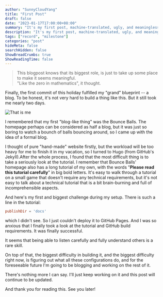 ```yaml
---
author: "SunnyCloudYang"
title: "First Post"
draft: false
date: "2023-01-17T17:00:00+08:00"
summary: "It's my first post, machine-translated, ugly, and meaningless."
description: "It's my first post, machine-translated, ugly, and meaningless."
tags: ["record", "milestone"]
categories: "post"
hideMeta: false
searchHidden: false
ShowBreadCrumbs: true
ShowReadingTime: false
---
```


>This blogpost knows that its biggest role, is just to take up some  place to make it seems meaningful.<br>"Like the zero in mathematics", it thought.

Finally, the first commit of this holiday fulfilled my "grand" blueprint -- a blog. To be honest, it's not very hard to build a thing like this. But it still took me nearly two days.

![That is me](/images/meme1.jpg)

I remembered that my first "blog-like thing" was the Bounce Balls. The homepage perhaps can be considered as half a blog, but it was just so boring to watch a bounch of balls bouncing around, so I came up with the idea of a formal blog.

I thought of pure "hand-made" website firstly, but the workload will be too heavy for me to finish it in my vacation, so I turned to Hugo (from GitHub's JekyII).After the whole process, I found that the most difficult thing is to take a seriously look at the tutorial. I remember that Bounce Balls' homepage also has a long tutorial of my own, with the words "**Please read this tutorial carefully**" in big bold letters. It's easy to walk through a tutorial on a small game that doesn't require any technical requirements, but it's not easy to talk about a technical tutorial that is a bit brain-burning and full of incomprehensible aspects.

And here's my first and biggest challenge during my setup. There is such a line in the tutorial:

```toml
publishDir = 'docs'
```

 which I didn't see. So I just couldn't deploy it to GitHub Pages. And I was so anxious that I finally took a look at the tutorial and GitHub build requirements. It was finally successful.

It seems that being able to listen carefully and fully understand others is a rare skill.

On top of that, the biggest difficulty in building it, and the biggest difficulty right now, is figuring out what all these configurations do, and for the foreseeable future I'm going to be blogging and working on the rest of it.

There's nothing more I can say. I'll just keep working on it and this post will continue to be updated.

And thank you for reading this. See you later!
